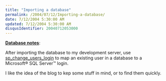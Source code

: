 ```yaml
---
title: "Importing a database"
permalink: /2004/07/12/Importing-a-database/
date: 7/12/2004 5:30:00 AM
updated: 7/12/2004 5:30:00 AM
disqusIdentifier: 20040712053000
---
```

<strong><u>Database notes</u></strong>:

After importing the database to my development server, use [sp_change_users_login](http://msdn.microsoft.com/library/default.asp?url=/library/en-us/tsqlref/ts_sp_addp_0awi.asp) to map an existing user in a database to a Microsoft® SQL Server™ login.
<!-- more -->

I like the idea of the blog to kep some stuff in mind, or to find them quickly.
